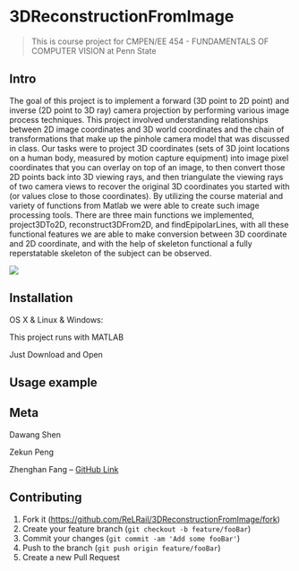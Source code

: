# 3DReconstructionFromImage
> This is course project for CMPEN/EE 454 - FUNDAMENTALS OF COMPUTER VISION at Penn State

## Intro

The goal of this project is to implement a forward (3D point to 2D point) and inverse (2D point to 3D  ray) camera projection by performing various image process techniques. This project involved understanding relationships between 2D image coordinates and  3D  world coordinates and the chain of transformations that make up the pinhole camera model that was discussed in class.  Our tasks were to project  3D  coordinates  (sets of 3D  joint locations on a human body, measured by motion capture equipment) into image pixel coordinates that you can overlay on top of an image, to then convert those  2D  points back into  3D  viewing rays,  and then triangulate the viewing rays of two camera views to recover the original 3D  coordinates you started with (or values close to those coordinates). By utilizing the course material and variety of functions from Matlab we were able to create such image processing tools. There are three main functions we implemented, project3DTo2D, reconstruct3DFrom2D, and findEpipolarLines, with all these functional features we are able to make conversion between 3D coordinate and 2D coordinate, and with the help of skeleton functional a fully reperstatable skeleton of the subject can be observed.

![](/img/flowchat.png)


## Installation

OS X & Linux & Windows:

This project runs with MATLAB

Just Download and Open

## Usage example

## Meta

Dawang Shen

Zekun Peng

Zhenghan Fang     – [GitHub Link](https://github.com/ReLRail/)

## Contributing

1. Fork it (<https://github.com/ReLRail/3DReconstructionFromImage/fork>)
2. Create your feature branch (`git checkout -b feature/fooBar`)
3. Commit your changes (`git commit -am 'Add some fooBar'`)
4. Push to the branch (`git push origin feature/fooBar`)
5. Create a new Pull Request

<!-- Markdown link & img dfn's -->
[npm-image]: https://img.shields.io/npm/v/datadog-metrics.svg?style=flat-square
[npm-url]: https://npmjs.org/package/datadog-metrics
[npm-downloads]: https://img.shields.io/npm/dm/datadog-metrics.svg?style=flat-square
[travis-image]: https://img.shields.io/travis/dbader/node-datadog-metrics/master.svg?style=flat-square
[travis-url]: https://travis-ci.org/dbader/node-datadog-metrics
[wiki]: https://github.com/yourname/yourproject/wiki
